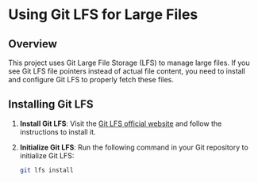 # Using Git LFS for Large Files

## Overview

This project uses Git Large File Storage (LFS) to manage large files. If you see Git LFS file pointers instead of actual file content, you need to install and configure Git LFS to properly fetch these files.

## Installing Git LFS

1. **Install Git LFS**: Visit the [Git LFS official website](https://git-lfs.github.com/) and follow the instructions to install it.

2. **Initialize Git LFS**:
   Run the following command in your Git repository to initialize Git LFS:
   ```bash
   git lfs install
